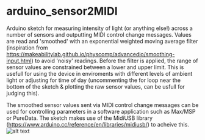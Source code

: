 # arduino_sensor2MIDI
Arduino sketch for measuring intensity of light (or anything else!) across a number of sensors and outputting MIDI control 
change messages. Values are read and 'smoothed' with an exponential weighted moving average filter (inspiration from 
https://makeabilitylab.github.io/physcomp/advancedio/smoothing-input.html) to avoid 'noisy' readings. Before the filter is 
applied, the range of sensor values are constrained between a lower and upper limit. This is usefull for using the device 
in enviroments with different levels of ambient light or adjusting for time of day (uncommenting the for loop near the bottom 
of the sketch & plotting the raw sensor values, can be usfull for judging this).

The smoothed sensor values sent via MIDI control change messages can be used for controlling parameters in a software application 
such as Max/MSP or PureData. The sketch makes use of the MidiUSB library (https://www.arduino.cc/reference/en/libraries/midiusb/) 
to acheive this.
![alt text](https://github.com/tomjamfos/arduino_sensor2MIDI/blob/main/_arduino_LDR.jpg "Input to Arduino from 4 LDRs")
